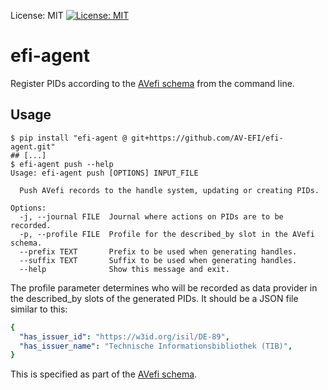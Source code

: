 License: MIT
[![License: MIT](https://img.shields.io/badge/License-MIT-yellow.svg)](https://opensource.org/licenses/MIT)

# efi-agent

Register PIDs according to the [AVefi schema][] from the command line.

## Usage

```console
$ pip install "efi-agent @ git+https://github.com/AV-EFI/efi-agent.git"
## [...]
$ efi-agent push --help
Usage: efi-agent push [OPTIONS] INPUT_FILE

  Push AVefi records to the handle system, updating or creating PIDs.
  
Options:
  -j, --journal FILE  Journal where actions on PIDs are to be recorded.
  -p, --profile FILE  Profile for the described_by slot in the AVefi schema.
  --prefix TEXT       Prefix to be used when generating handles.
  --suffix TEXT       Suffix to be used when generating handles.
  --help              Show this message and exit.
```

The profile parameter determines who will be recorded as data provider
in the described_by slots of the generated PIDs. It should be a JSON
file similar to this:

```yaml
{
  "has_issuer_id": "https://w3id.org/isil/DE-89",
  "has_issuer_name": "Technische Informationsbibliothek (TIB)",
}
```

This is specified as part of the [AVefi schema][].

[AVefi schema]: https://av-efi.github.io/av-efi-schema/

